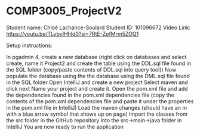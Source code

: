 # COMP3005_ProjectV2
Student name: Chloé Lachance-Soulard
Student ID: 101096672
Video Link: https://youtu.be/TLybyIHhId0?si=7RtE-ZpfMrm5ZOQ1

Setup instructions:

In pgadmin 4, create a new database (right click on databases and select create, name it Project2 and create the table using the DDL.sql file found in the SQL folder (copy/paste contents of DDL.sql into query tool))
Now populate the database using the the database using the DML.sql file found in the SQL folder
Open IntelliJ and create a new project
Select maven and click next
Name your project and create it.
Open the pom.xml file and add the dependencies found in the pom.xml dependencies file (copy the contents of the pom.xml dependencies file and paste it under the properties in the pom.xml file in IntelliJ)
Load the maven changes (should have an m with a blue arrow symbol that shows up on page)
Import the classes from the src folder in the GitHub repository into the src->main->java folder in IntelliJ
You are now ready to run the application
